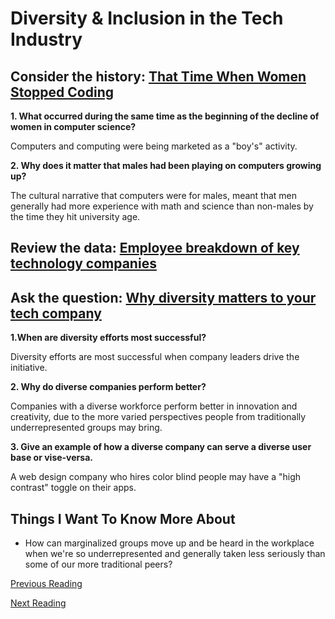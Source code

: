 # Diversity & Inclusion in the Tech Industry

## Consider the history: [That Time When Women Stopped Coding](https://www.npr.org/sections/money/2014/10/21/357629765/when-women-stopped-coding)

**1. What occurred during the same time as the beginning of the decline of women in computer science?**

Computers and computing were being marketed as a "boy's" activity.

**2. Why does it matter that males had been playing on computers growing up?**

The cultural narrative that computers were for males, meant that men generally had more experience with math and science than non-males by the time they hit university age.

## Review the data: [Employee breakdown of key technology companies](https://informationisbeautiful.net/visualizations/diversity-in-tech/)

## Ask the question: [Why diversity matters to your tech company](https://www.usatoday.com/story/tech/columnist/2015/07/21/why-diversity-matters-your-tech-company/30419871/)

**1.When are diversity efforts most successful?**

Diversity efforts are most successful when company leaders drive the initiative.

**2. Why do diverse companies perform better?**

Companies with a diverse workforce perform better in innovation and creativity, due to the more varied perspectives people from traditionally underrepresented groups may bring.

**3. Give an example of how a diverse company can serve a diverse user base or vise-versa.**

A web design company who hires color blind people may have a "high contrast" toggle on their apps.

## Things I Want To Know More About

- How can marginalized groups move up and be heard in the workplace when we're so underrepresented and generally taken less seriously than some of our more traditional peers?

[Previous Reading](./class-13.md)

[Next Reading](./class-15.md)
